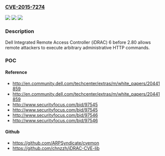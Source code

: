 ### [CVE-2015-7274](https://cve.mitre.org/cgi-bin/cvename.cgi?name=CVE-2015-7274)
![](https://img.shields.io/static/v1?label=Product&message=Dell%20Integrated%20Remote%20Access%20Controller%20(iDRAC)&color=blue)
![](https://img.shields.io/static/v1?label=Version&message=n%2Fa&color=blue)
![](https://img.shields.io/static/v1?label=Vulnerability&message=privilege%20escalation&color=brighgreen)

### Description

Dell Integrated Remote Access Controller (iDRAC) 6 before 2.80 allows remote attackers to execute arbitrary administrative HTTP commands.

### POC

#### Reference
- http://en.community.dell.com/techcenter/extras/m/white_papers/20441859
- http://en.community.dell.com/techcenter/extras/m/white_papers/20441859
- http://www.securityfocus.com/bid/97545
- http://www.securityfocus.com/bid/97545
- http://www.securityfocus.com/bid/97546
- http://www.securityfocus.com/bid/97546

#### Github
- https://github.com/ARPSyndicate/cvemon
- https://github.com/chnzzh/iDRAC-CVE-lib

